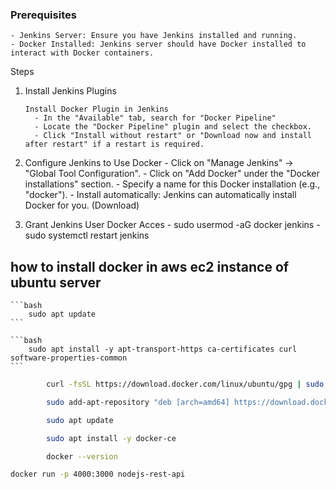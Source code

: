 ### Prerequisites

    - Jenkins Server: Ensure you have Jenkins installed and running.
    - Docker Installed: Jenkins server should have Docker installed to interact with Docker containers.

Steps

1.  Install Jenkins Plugins

        Install Docker Plugin in Jenkins
          - In the "Available" tab, search for "Docker Pipeline"
          - Locate the "Docker Pipeline" plugin and select the checkbox.
          - Click "Install without restart" or "Download now and install after restart" if a restart is required.

2.  Configure Jenkins to Use Docker - Click on "Manage Jenkins" → "Global Tool Configuration". - Click on "Add Docker" under the "Docker installations" section. - Specify a name for this Docker installation (e.g., "docker"). - Install automatically: Jenkins can automatically install Docker for you. (Download)

3.  Grant Jenkins User Docker Acces - sudo usermod -aG docker jenkins - sudo systemctl restart jenkins

## how to install docker in aws ec2 instance of ubuntu server

    ```bash
        sudo apt update
    ```

    ```bash
        sudo apt install -y apt-transport-https ca-certificates curl software-properties-common
    ```

```bash
        curl -fsSL https://download.docker.com/linux/ubuntu/gpg | sudo apt-key add -
```

```bash
        sudo add-apt-repository "deb [arch=amd64] https://download.docker.com/linux/ubuntu $(lsb_release -cs) stable"
```

```bash
        sudo apt update
```

```bash
        sudo apt install -y docker-ce
```

```bash
        docker --version
```

```bash
docker run -p 4000:3000 nodejs-rest-api
```
